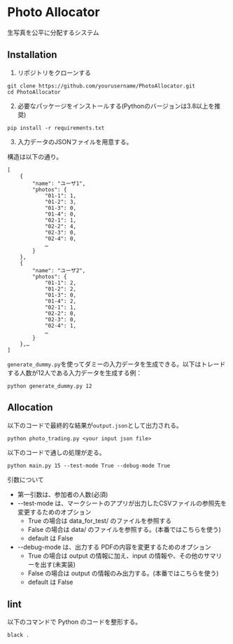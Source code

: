 # Photo Allocator

生写真を公平に分配するシステム

## Installation

1. リポジトリをクローンする
```
git clone https://github.com/yourusername/PhotoAllocator.git
cd PhotoAllocator
```

2. 必要なパッケージをインストールする(Pythonのバージョンは3.8以上を推奨)
```
pip install -r requirements.txt
```

3. 入力データのJSONファイルを用意する。

構造は以下の通り。
```
[
    {
        "name": "ユーザ1",
        "photos": {
            "01-1": 1,
            "01-2": 3,
            "01-3": 0,
            "01-4": 0,
            "02-1": 1,
            "02-2": 4,
            "02-3": 0,
            "02-4": 0,
            …
        }
    },
    {
        "name": "ユーザ2",
        "photos": {
            "01-1": 2,
            "01-2": 2,
            "01-3": 0,
            "01-4": 2,
            "02-1": 1,
            "02-2": 0,
            "02-3": 0,
            "02-4": 1,
            …
        }
    },…
]
```

`generate_dummy.py`を使ってダミーの入力データを生成できる。以下はトレードする人数が12人である入力データを生成する例：

```
python generate_dummy.py 12
```

## Allocation

以下のコードで最終的な結果が`output.json`として出力される。
```
python photo_trading.py <your input json file>
```

以下のコードで通しの処理が走る。
```
python main.py 15 --test-mode True --debug-mode True
```

引数について
- 第一引数は、参加者の人数(必須)
- --test-mode は、マークシートのアプリが出力したCSVファイルの参照先を変更するためのオプション
    - True の場合は data_for_test/ のファイルを参照する
    - False の場合は data/ のファイルを参照する。(本番ではこちらを使う)
    - default は False
- --debug-mode は、出力する PDFの内容を変更するためのオプション
    - True の場合は output の情報に加え、input の情報や、その他のサマリーを出す(未実装)
    - False の場合は output の情報のみ出力する。(本番ではこちらを使う)
    - default は False


## lint
以下のコマンドで Python のコードを整形する。
```
black .
```




